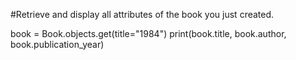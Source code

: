 #Retrieve and display all attributes of the book you just created.

book = Book.objects.get(title="1984") 
print(book.title, book.author, book.publication_year)